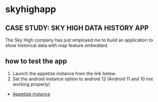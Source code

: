 # skyhighapp



## CASE STUDY: SKY HIGH DATA HISTORY APP

The Sky High company has just employed me to build an application to show historical data
with map feature embedded.


## how to test the app
1. Launch the appetize instance from the link below
2. Set the android instance option to android 12 (Android 11 and 10 not working properly)

- [Appetize instance](https://appetize.io/app/46q7kd5zq3kvoz3ivssyody4oq?debug=true&device=pixel4&osVersion=11.0&scale=75)


